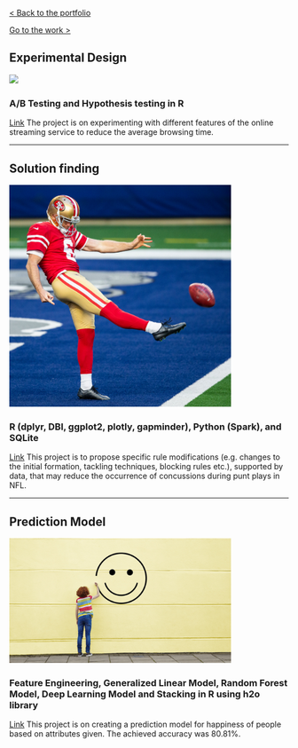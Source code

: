 [< Back to the portfolio](https://s-bishnoi.github.io/shubham-bishnoi/)

[Go to the work >](https://s-bishnoi.github.io/shubham-bishnoi/work/)

## Experimental Design
[<img src="./ExperimentalDesign/netflix.png" width="400"/>](./ExperimentalDesign/)
### A/B Testing and Hypothesis testing in R

[Link](./ExperimentalDesign/) The project is on experimenting with different features of the online streaming service to reduce the average browsing time.

-------------------------------------

## Solution finding
[<img src="./nfl/punt.png" width="400"/>](./nfl/Case_Study_NFL_Shubham_Bishnoi.html)
### R (dplyr, DBI, ggplot2, plotly, gapminder), Python (Spark), and SQLite

[Link](./nfl/Case_Study_NFL_Shubham_Bishnoi.html) This project is to propose specific rule modifications (e.g. changes to the initial formation, tackling techniques, blocking rules etc.), supported by data, that may reduce the occurrence of concussions during punt plays in NFL.

-------------------------------------

## Prediction Model 
[<img src="./PredictionClassificationModels/happy.png" width="400"/>](./PredictionClassificationModels)
### Feature Engineering, Generalized Linear Model, Random Forest Model, Deep Learning Model and Stacking in R using h2o library 

[Link](./PredictionClassificationModels) This project is on creating a prediction model for happiness of people based on attributes given. The achieved accuracy was 80.81%.
